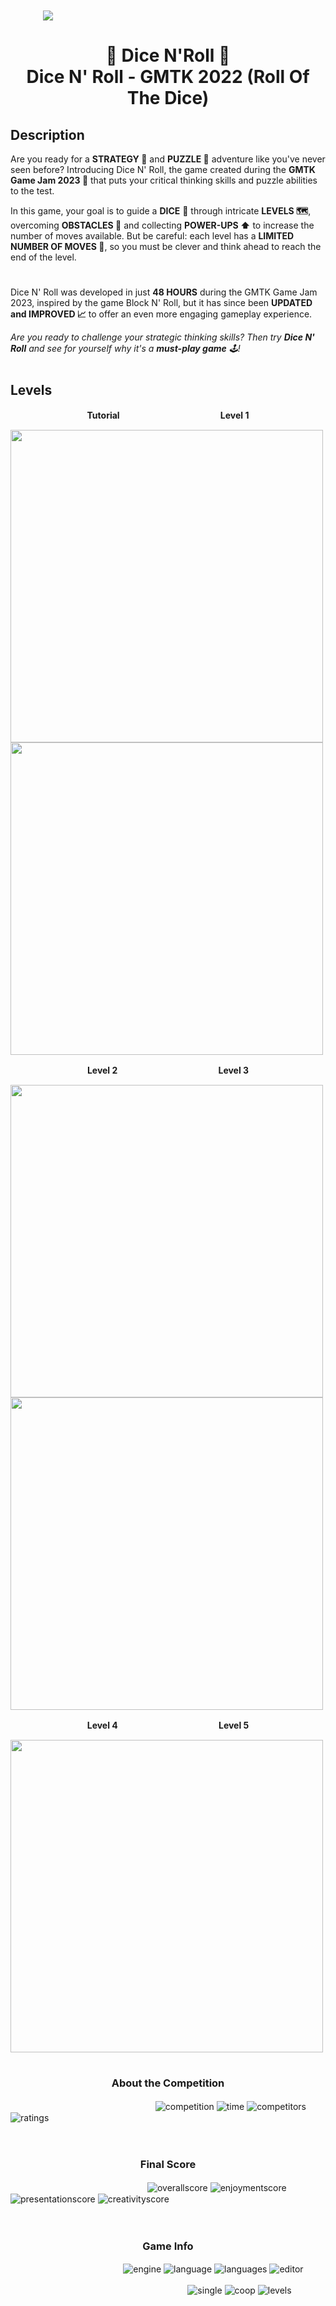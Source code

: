 ㅤㅤㅤㅤ<img src='https://i.postimg.cc/9fJ7WbJ2/Dice-N-Roll-Logo-No-Shadow.png' align="center"></img>

<h1 align="center"> 🎲 Dice N'Roll 🎲 <br> Dice N' Roll - GMTK 2022 (Roll Of The Dice)</h1>

## Description

Are you ready for a **STRATEGY 🧠** and **PUZZLE 🧩** adventure like you've never seen before? Introducing Dice N' Roll, the game created during the **GMTK Game Jam 2023 🫙** that puts your critical thinking skills and puzzle abilities to the test.

In this game, your goal is to guide a **DICE** 🎲 through intricate <b>LEVELS 🗺️</b>, overcoming **OBSTACLES 🧱** and collecting **POWER-UPS ⬆️** to increase the number of moves available. But be careful: each level has a **LIMITED NUMBER OF MOVES 🔢**, so you must be clever and think ahead to reach the end of the level.

#
 
Dice N' Roll was developed in just **48 HOURS** during the GMTK Game Jam 2023, inspired by the game Block N' Roll, but it has since been **UPDATED and IMPROVED 📈** to offer an even more engaging gameplay experience. 
  
<i>Are you ready to challenge your strategic thinking skills? Then try **Dice N' Roll** and see for yourself why it's a **must-play game** 🕹️!</i>

#
  
## Levels

**<p align="center">Tutorial ㅤㅤㅤㅤㅤㅤㅤㅤㅤㅤㅤㅤ Level 1</p>**

<img style="width: 500px" src="https://img.itch.zone/aW1hZ2UvMTYxNDgxMi85NTI5OTgxLnBuZw==/250x600/OM4BnA.png"> <img style="width: 500px" src="https://img.itch.zone/aW1hZ2UvMTYxNDgxMi85NTI5OTc3LnBuZw==/250x600/k37UcA.png">

**<p align="center">Level 2 ㅤㅤㅤㅤㅤㅤㅤㅤㅤㅤㅤㅤ Level 3</p>**

<img style="width: 500px" src="https://img.itch.zone/aW1hZ2UvMTYxNDgxMi85NTI5OTc4LnBuZw==/250x600/Mswo%2Fh.png"> <img style="width: 500px" src="https://img.itch.zone/aW1hZ2UvMTYxNDgxMi85NTI5OTc5LnBuZw==/250x600/PnqRRS.png">

**<p align="center">Level 4 ㅤㅤㅤㅤㅤㅤㅤㅤㅤㅤㅤㅤ Level 5</p>**

<img style="width: 500px" src="https://img.itch.zone/aW1hZ2UvMTYxNDgxMi85NTI5OTgwLnBuZw==/250x600/nCiZsb.png">

#

**<h3 align="center">About the Competition</h3>**

ㅤㅤㅤㅤㅤㅤㅤㅤㅤㅤㅤㅤㅤㅤㅤㅤㅤㅤ![competition](https://img.shields.io/badge/Competition-GMTK%202022-red)
![time](https://img.shields.io/badge/Time-48h-blueviolet)
![competitors](https://img.shields.io/badge/Competitors-6.1k-informational)
![ratings](https://img.shields.io/badge/Ratings-20-lightblue)

ㅤ
ㅤ
ㅤ

**<h3 align="center">Final Score</h3>**

ㅤㅤㅤㅤㅤㅤㅤㅤㅤㅤㅤㅤㅤㅤㅤㅤㅤ![overallscore](https://img.shields.io/badge/Overall-%231388-success)
![enjoymentscore](https://img.shields.io/badge/Enjoyment-%23359-yellow)
![presentationscore](https://img.shields.io/badge/Presentation-%231663-orange)
![creativityscore](https://img.shields.io/badge/Creativity-%232805-red)

ㅤ
ㅤ
ㅤ

**<h3 align="center">Game Info</h3>**

ㅤㅤㅤㅤㅤㅤㅤㅤㅤㅤㅤㅤㅤㅤ![engine](https://img.shields.io/badge/Game%20Engine-Unity-blueviolet)
![language](https://img.shields.io/badge/Programming%20Language-C%23-red)
![languages](https://img.shields.io/badge/Translations-English%20/%20Italian-informational)
![editor](https://img.shields.io/badge/Level%20Editor-✔-green)

ㅤㅤㅤㅤㅤㅤㅤㅤㅤㅤㅤㅤㅤㅤㅤㅤㅤㅤㅤㅤㅤㅤ![single](https://img.shields.io/badge/Singleplayer-✔-green)
![coop](https://img.shields.io/badge/Local/Online%20Coop-✔-green)
![levels](https://img.shields.io/badge/Level%20Count-5-lightblue)

